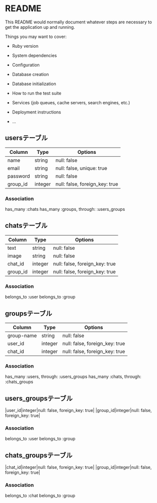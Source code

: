 # README

This README would normally document whatever steps are necessary to get the
application up and running.

Things you may want to cover:

* Ruby version

* System dependencies

* Configuration

* Database creation

* Database initialization

* How to run the test suite

* Services (job queues, cache servers, search engines, etc.)

* Deployment instructions

* ...

## usersテーブル
|Column|Type|Options|
|------|----|-------|
|name|string|null: false|
|email|string|null: false, unique: true|
|password| string|null: false|
|group_id|integer|null: false, foreign_key: true|
### Association
has_many :chats
has_many :groups, through: :users_groups

## chatsテーブル
|Column|Type|Options|
|------|----|-------|
|text|string|null: false|
|image|string|null: false|
|chat_id|integer|null: false, foreign_key: true|
|group_id|integer|null: false, foreign_key: true|
### Association
belongs_to :user
belongs_to :group

## groupsテーブル
|Column|Type|Options|
|------|----|-------|
|group-name|string|null: false|
|user_id|integer|null: false, foreign_key: true|
|chat_id|integer|null: false, foreign_key: true|
### Association
has_many :users, through: :users_groups
has_many :chats, through: :chats_groups

## users_groupsテーブル
|user_id|integer|null: false, foreign_key: true|
|group_id|integer|null: false, foreign_key: true|
### Association
belongs_to :user
belongs_to :group


## chats_groupsテーブル
|chat_id|integer|null: false, foreign_key: true|
|group_id|integer|null: false, foreign_key: true|
### Association
belongs_to :chat
belongs_to :group



